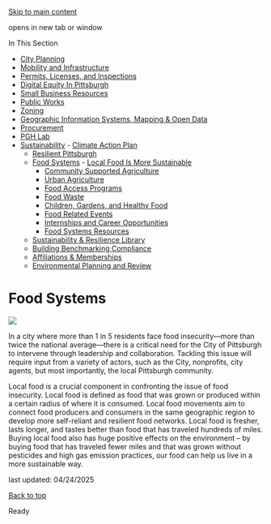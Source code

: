 [Skip to main content](https://www.pittsburghpa.gov/Business-Development/Sustainability/Food-Systems#main-content)

opens in new tab or window

In This Section

- [City Planning](https://www.pittsburghpa.gov/Business-Development/City-Planning)
- [Mobility and Infrastructure](https://www.pittsburghpa.gov/Business-Development/Mobility-and-Infrastructure)
- [Permits, Licenses, and Inspections](https://www.pittsburghpa.gov/Business-Development/Permits-Licenses-and-Inspections)
- [Digital Equity In Pittsburgh](https://www.pittsburghpa.gov/Business-Development/Digital-Equity-In-Pittsburgh)
- [Small Business Resources](https://www.pittsburghpa.gov/Business-Development/Small-Business-Resources)
- [Public Works](https://www.pittsburghpa.gov/Business-Development/Public-Works)
- [Zoning](https://www.pittsburghpa.gov/Business-Development/Zoning)
- [Geographic Information Systems, Mapping & Open Data](https://www.pittsburghpa.gov/Business-Development/Geographic-Information-Systems-Mapping-Open-Data)
- [Procurement](https://www.pittsburghpa.gov/Business-Development/Procurement)
- [PGH Lab](https://www.pittsburghpa.gov/Business-Development/PGH-Lab)
- [Sustainability](https://www.pittsburghpa.gov/Business-Development/Sustainability)  - [Climate Action Plan](https://www.pittsburghpa.gov/Business-Development/Sustainability/Climate-Action-Plan)
  - [Resilient Pittsburgh](https://www.pittsburghpa.gov/Business-Development/Sustainability/Resilient-Pittsburgh)
  - [Food Systems](https://www.pittsburghpa.gov/Business-Development/Sustainability/Food-Systems)    - [Local Food Is More Sustainable](https://www.pittsburghpa.gov/Business-Development/Sustainability/Food-Systems/Local-Food-Is-More-Sustainable)
    - [Community Supported Agriculture](https://www.pittsburghpa.gov/Business-Development/Sustainability/Food-Systems/Community-Supported-Agriculture)
    - [Urban Agriculture](https://www.pittsburghpa.gov/Business-Development/Sustainability/Food-Systems/Urban-Agriculture)
    - [Food Access Programs](https://www.pittsburghpa.gov/Business-Development/Sustainability/Food-Systems/Food-Access-Programs)
    - [Food Waste](https://www.pittsburghpa.gov/Business-Development/Sustainability/Food-Systems/Food-Waste)
    - [Children, Gardens, and Healthy Food](https://www.pittsburghpa.gov/Business-Development/Sustainability/Food-Systems/Children-Gardens-and-Healthy-Food)
    - [Food Related Events](https://www.pittsburghpa.gov/Business-Development/Sustainability/Food-Systems/Food-Related-Events)
    - [Internships and Career Opportunities](https://www.pittsburghpa.gov/Business-Development/Sustainability/Food-Systems/Internships-and-Career-Opportunities)
    - [Food Systems Resources](https://www.pittsburghpa.gov/Business-Development/Sustainability/Food-Systems/Food-Systems-Resources)
  - [Sustainability & Resilience Library](https://www.pittsburghpa.gov/Business-Development/Sustainability/Sustainability-Resilience-Library)
  - [Building Benchmarking Compliance](https://www.pittsburghpa.gov/Business-Development/Sustainability/Building-Benchmarking-Compliance)
  - [Affiliations & Memberships](https://www.pittsburghpa.gov/Business-Development/Sustainability/Affiliations-Memberships)
  - [Environmental Planning and Review](https://www.pittsburghpa.gov/Business-Development/Sustainability/Environmental-Planning-and-Review)

# Food Systems

![](https://www.pittsburghpa.gov/files/assets/city/v/1/dcp/images/4715_local-food-landing.jpg)

In a city where more than 1 in 5 residents face food insecurity—more than twice the national average—there is a critical need for the City of Pittsburgh to intervene through leadership and collaboration. Tackling this issue will require input from a variety of actors, such as the City, nonprofits, city agents, but most importantly, the local Pittsburgh community.

Local food is a crucial component in confronting the issue of food insecurity. Local food is defined as food that was grown or produced within a certain radius of where it is consumed. Local food movements aim to connect food producers and consumers in the same geographic region to develop more self-reliant and resilient food networks. Local food is fresher, lasts longer, and tastes better than food that has traveled hundreds of miles. Buying local food also has huge positive effects on the environment – by buying food that has traveled fewer miles and that was grown without pesticides and high gas emission practices, our food can help us live in a more sustainable way.

last updated: 04/24/2025

[Back to top](https://www.pittsburghpa.gov/Business-Development/Sustainability/Food-Systems#body-top)

Ready
